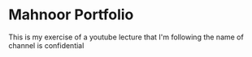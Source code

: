 # Mahnoor Portfolio

This is my exercise of a youtube lecture that I'm following 
the name of channel is confidential